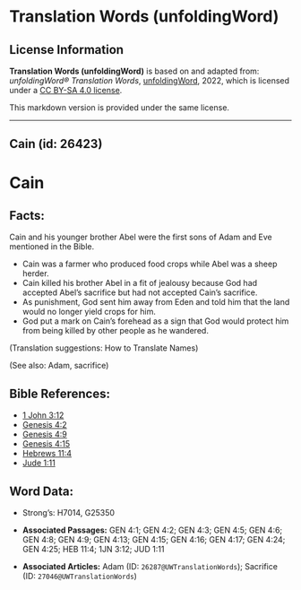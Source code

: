 # Translation Words (unfoldingWord)

## License Information

**Translation Words (unfoldingWord)** is based on and adapted from: _unfoldingWord® Translation Words_, [unfoldingWord](https://unfoldingword.org/utw), 2022, which is licensed under a [CC BY-SA 4.0 license](https://creativecommons.org/licenses/by-sa/4.0/legalcode.en).

This markdown version is provided under the same license.



--------------------------------

## Cain (id: 26423)

Cain
====

Facts:
------

Cain and his younger brother Abel were the first sons of Adam and Eve mentioned in the Bible.

* Cain was a farmer who produced food crops while Abel was a sheep herder.
* Cain killed his brother Abel in a fit of jealousy because God had accepted Abel’s sacrifice but had not accepted Cain’s sacrifice.
* As punishment, God sent him away from Eden and told him that the land would no longer yield crops for him.
* God put a mark on Cain’s forehead as a sign that God would protect him from being killed by other people as he wandered.

(Translation suggestions: How to Translate Names)

(See also: Adam, sacrifice)

Bible References:
-----------------

* [1 John 3:12](https://ref.ly/1John3:12)
* [Genesis 4:2](https://ref.ly/Gen4:2)
* [Genesis 4:9](https://ref.ly/Gen4:9)
* [Genesis 4:15](https://ref.ly/Gen4:15)
* [Hebrews 11:4](https://ref.ly/Heb11:4)
* [Jude 1:11](https://ref.ly/Jude1:11)

Word Data:
----------

* Strong’s: H7014, G25350

* **Associated Passages:** GEN 4:1; GEN 4:2; GEN 4:3; GEN 4:5; GEN 4:6; GEN 4:8; GEN 4:9; GEN 4:13; GEN 4:15; GEN 4:16; GEN 4:17; GEN 4:24; GEN 4:25; HEB 11:4; 1JN 3:12; JUD 1:11
* **Associated Articles:** Adam (ID: `26287@UWTranslationWords`); Sacrifice (ID: `27046@UWTranslationWords`)


